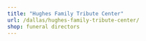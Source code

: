 ```yaml
---
title: "Hughes Family Tribute Center"
url: /dallas/hughes-family-tribute-center/
shop: funeral directors
---
```

